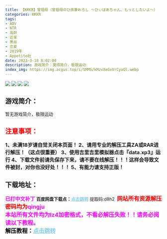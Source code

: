 ```yaml
---
title: 【KRKR】曾祖母（曾祖母のひ孫筆おろし ～ひぃばあちゃん、もっとしたいよ～）
categories: KRKR
tags:
- ADV
- NTR
- 高龄
- 近亲
- 黑丝
- 恋爱
- 2019年
- Appetite社
date: 2023-3-18 8:02:00
description: 游戏简介：莫得简介，极限运动
index_img: https://img.acgus.top/i/SMMS/kMzvXeGxVrCyaQl.webp
---
```

![](https://img.acgus.top/i/SMMS/JkNeFOCprEXdBIg.webp)
![](https://img.acgus.top/i/SMMS/UKeCwtIzG9rDxSF.webp)
![](https://img.acgus.top/i/SMMS/V13zAbvlmOsPd52.webp)
![](https://img.acgus.top/i/SMMS/kMzvXeGxVrCyaQl.webp)
## 游戏简介：
暂无游戏简介，极限运动
<br>




## <font color=#FF0000 >注意事项：</font>
<font size=3><b>1、未满18岁请自觉关闭本页面！
2、请用专业的解压工具ZA或RAR进行解压！（这点很重要）
3、使用吉里吉里模拟器点击『data.xp3』运行
4、下载文件前请先保存下来，请不要在线解压！！！这样会导致文件被封，对你也没好处！！！
5、有能力请支持正版！</b></font>

## 下载地址：
<font color=#FF00FF size=3><b>已打中文补丁</b></font>
<b>百度网盘下载点：</b><a href="https://pan.baidu.com/s/1HeLDoaQZkH30kkGLo7Sc_w?pwd=d8h2" style="color: #87CEEB;"><b>点击跳转</b></a> 提取码:d8h2
<a style="padding: 0" href="https://post.qingju.org/AD/"><img style="max-width:100%" src="https://img.acgus.top/i/2024/07/478f689b8021d8d499ab43d21acf137a.gif" alt=""></a>
<b><font color=#FF0000 size=4>网站所有资源解压密码均为</b></font><b><font color=#FF00FF size=4>qingju</font><font color=#FF0000 ></font></b><br><b><font color=#FF00FF size=4>本站所有文件均为lz4加密格式，不看必解压失败！！请务必阅读以下教程。</b></font><br><b><font color=#000 size=4>解压教程：</b><a href="https://post.qingju.org/tutorial/000/" style="color: #87CEEB;"><b>点击跳转</b></a>